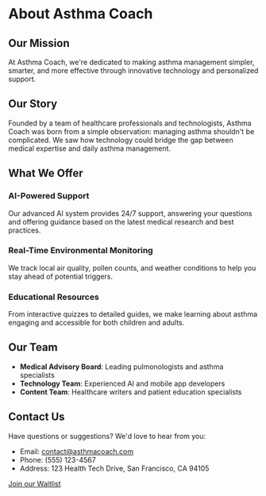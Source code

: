 # About Asthma Coach

## Our Mission
At Asthma Coach, we're dedicated to making asthma management simpler, smarter, and more effective through innovative technology and personalized support.

## Our Story
Founded by a team of healthcare professionals and technologists, Asthma Coach was born from a simple observation: managing asthma shouldn't be complicated. We saw how technology could bridge the gap between medical expertise and daily asthma management.

## What We Offer
### AI-Powered Support
Our advanced AI system provides 24/7 support, answering your questions and offering guidance based on the latest medical research and best practices.

### Real-Time Environmental Monitoring
We track local air quality, pollen counts, and weather conditions to help you stay ahead of potential triggers.

### Educational Resources
From interactive quizzes to detailed guides, we make learning about asthma engaging and accessible for both children and adults.

## Our Team
- **Medical Advisory Board**: Leading pulmonologists and asthma specialists
- **Technology Team**: Experienced AI and mobile app developers
- **Content Team**: Healthcare writers and patient education specialists

## Contact Us
Have questions or suggestions? We'd love to hear from you:
- Email: contact@asthmacoach.com
- Phone: (555) 123-4567
- Address: 123 Health Tech Drive, San Francisco, CA 94105

<a href="#waitlist" class="cta-button">Join our Waitlist</a> 